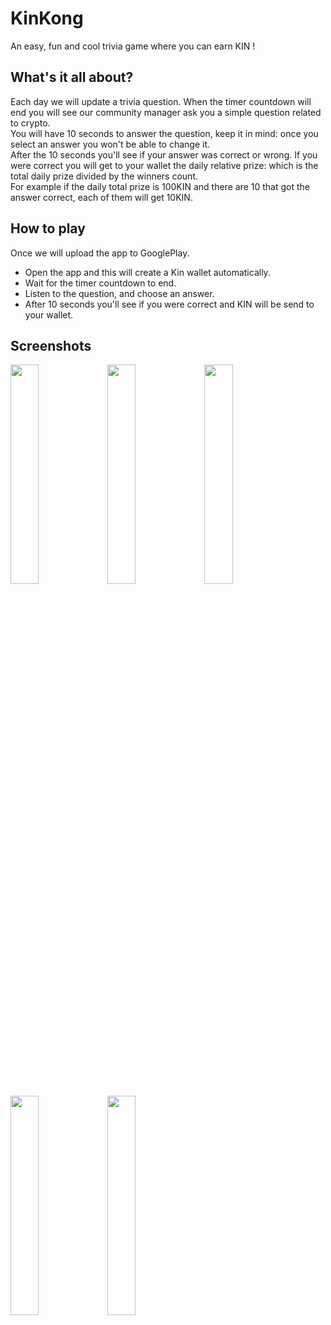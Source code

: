 # KinKong
An easy, fun and cool trivia game where you can earn KIN !

## What's it all about?
Each day we will update a trivia question.
When the timer countdown will end you will see our community manager ask you a simple question related to crypto.<br/>
You will have 10 seconds to answer the question, keep it in mind: once you select an answer you won't be able to change it.<br/>
After the 10 seconds you'll see if your answer was correct or wrong.
If you were correct you will get to your wallet the daily relative prize: which is the total daily prize divided by the winners count.<br/>
For example if the daily total prize is 100KIN and there are 10 that got the answer correct, each of them will get 10KIN.


## How to play
Once we will upload the app to GooglePlay.
 * Open the app and this will create a Kin wallet automatically.
 * Wait for the timer countdown to end.
 * Listen to the question, and choose an answer.
 * After 10 seconds you'll see if you were correct and KIN will be send to your wallet.
 

## Screenshots
<img src="https://user-images.githubusercontent.com/8303735/34102626-84405c10-e3f2-11e7-9e94-a1e1453a1605.png" width="30%"></img> <img src="https://user-images.githubusercontent.com/8303735/34102624-83fb9ba2-e3f2-11e7-8063-6a28bf567584.png" width="30%"></img> <img src="https://user-images.githubusercontent.com/8303735/34102622-83d8d496-e3f2-11e7-8fef-d52c591ae488.png" width="30%"></img> <img src="https://user-images.githubusercontent.com/8303735/34102625-841b2e22-e3f2-11e7-88d0-45ab75d867fa.png" width="30%"></img> <img src="https://user-images.githubusercontent.com/8303735/34102627-846279f8-e3f2-11e7-9bc1-24568810b1c3.png" width="30%"></img> 